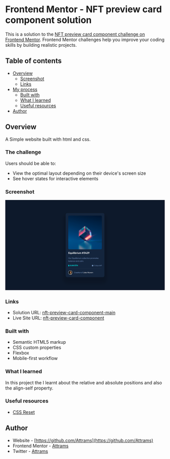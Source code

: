# Frontend Mentor - NFT preview card component solution

This is a solution to the [NFT preview card component challenge on Frontend Mentor](https://www.frontendmentor.io/challenges/nft-preview-card-component-SbdUL_w0U). Frontend Mentor challenges help you improve your coding skills by building realistic projects. 

## Table of contents

- [Overview](#overview)
  - [Screenshot](#screenshot)
  - [Links](#links)
- [My process](#my-process)
  - [Built with](#built-with)
  - [What I learned](#what-i-learned)
  - [Useful resources](#useful-resources)
- [Author](#author)

## Overview
A Simple website built with html and css.

### The challenge

Users should be able to:

- View the optimal layout depending on their device's screen size
- See hover states for interactive elements

### Screenshot

![](./images/screenshot.png)

### Links

- Solution URL: [nft-preview-card-component-main](https://github.com/Attrams/nft-preview-card-component-main)
- Live Site URL: [nft-preview-card-component](https://app.netlify.com/sites/starlit-boba-32fa3e/overview)


### Built with

- Semantic HTML5 markup
- CSS custom properties
- Flexbox
- Mobile-first workflow

### What I learned

In this project the I learnt about the relative and absolute positions and also the align-self property.

### Useful resources
- [CSS Reset](https://piccalil.li/blog/a-modern-css-reset/)


## Author

- Website - [https://github.com/Attrams](https://github.com/Attrams)
- Frontend Mentor - [Attrams](https://www.frontendmentor.io/profile/Attrams)
- Twitter - [Attrams](https://www.twitter.com/papaattrams)
